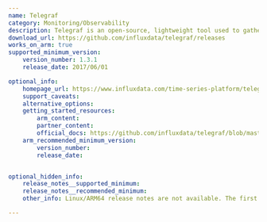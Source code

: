 ```yaml
---
name: Telegraf
category: Monitoring/Observability
description: Telegraf is an open-source, lightweight tool used to gather, process, and transmit metrics and event data from multiple sources.
download_url: https://github.com/influxdata/telegraf/releases
works_on_arm: true
supported_minimum_version:
    version_number: 1.3.1
    release_date: 2017/06/01

optional_info:
    homepage_url: https://www.influxdata.com/time-series-platform/telegraf/
    support_caveats:
    alternative_options:
    getting_started_resources:
        arm_content:
        partner_content:
        official_docs: https://github.com/influxdata/telegraf/blob/master/docs/INSTALL_GUIDE.md
    arm_recommended_minimum_version:
        version_number:
        release_date:


optional_hidden_info:
    release_notes__supported_minimum:
    release_notes__recommended_minimum:
    other_info: Linux/ARM64 release notes are not available. The first Linux/ARM64 tar is available in version [v1.3.1](https://github.com/influxdata/telegraf/releases/tag/1.3.1).

---
```

